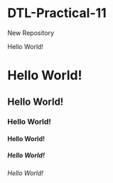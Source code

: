 # DTL-Practical-11
New Repository

<!DOCTYPE html>
<html>

<head>
	<title>
		First Web Page
	</title>
</head>

<body>
	Hello World!
</body>

</html>


<!DOCTYPE html>

<html>

<head>
	<title>
		First Web Page
	</title>
</head>

<body>
	<h1>Hello World!</h1>
	<h2>Hello World!</h2>
	<h3>Hello World!</h3>
	<h4>Hello World!</h4>
	<h5>Hello World!</h5>
	<h6>Hello World!</h6>
</body>

</html>
